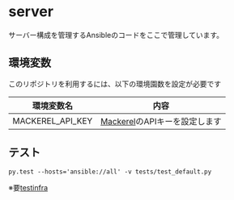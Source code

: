 server
======================

サーバー構成を管理するAnsibleのコードをここで管理しています。

環境変数
----------------------

このリポジトリを利用するには、以下の環境園数を設定が必要です

| 環境変数名       | 内容                                                  |
| ---------------- | ----------------------------------------------------- |
| MACKEREL_API_KEY | [Mackerel](https://mackerel.io/)のAPIキーを設定します |

テスト
----------------------

```
py.test --hosts='ansible://all' -v tests/test_default.py
```

※要[testinfra](https://testinfra.readthedocs.io/)
